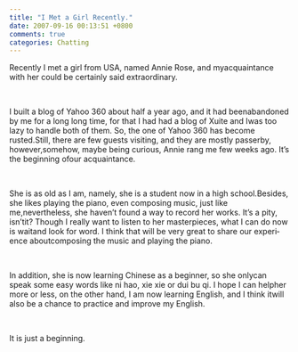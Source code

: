```yaml
---
title: "I Met a Girl Recently."
date: 2007-09-16 00:13:51 +0800
comments: true
categories: Chatting
---
```

<p class="MsoNormal"><span lang="EN-US">Recently I met a girl from <st1:country-region w:st="on"><st1:place w:st="on">USA</st1:place></st1:country-region>, named Annie Rose, and myacquaintance with her could be certainly said </span><span lang="EN-US">extraordinary.<o:p /></span></p><p class="MsoNormal"><span lang="EN-US"><o:p>&nbsp;</o:p></span></p><p class="MsoNormal"><span lang="EN-US">I built a blog of Yahoo 360 about half a year ago, and it had beenabandoned by me for a long long time, for that I had had a blog of Xuite and Iwas too lazy to handle both of them. So, the one of Yahoo 360 has become rusted.Still, there are few guests visiting, and they are mostly passerby, however,somehow, maybe being curious, Annie rang me few weeks ago. It’s the beginning ofour acquaintance.</span></p><p class="MsoNormal"><span lang="EN-US"><o:p>&nbsp;</o:p></span></p><p class="MsoNormal"><span lang="EN-US">She is as old as I am, namely, she is a student now in a high school.Besides, she likes playing the piano, even composing music, just like me,nevertheless, she haven’t found a way to record her works. It’s a pity, isn’tit? Though I really want to listen to her masterpieces, what I can do now is waitand look for word. I think that will be very great to share our experience aboutcomposing the music and playing the piano.</span></p><p class="MsoNormal"><span lang="EN-US"><o:p>&nbsp;</o:p></span></p><p class="MsoNormal"><span lang="EN-US">In addition, she is now learning Chinese as a beginner, so she onlycan speak some easy words like ni hao, xie xie or dui bu qi. I hope I can helpher more or less, on the other hand, I am now learning English, and I think itwill also be a chance to practice and improve my English.</span></p><p class="MsoNormal"><span lang="EN-US"><o:p>&nbsp;</o:p></span></p><p class="MsoNormal"><span lang="EN-US">It is just a beginning.</span></p>
